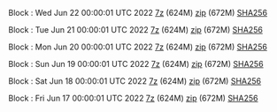 Block : Wed Jun 22 00:00:01 UTC 2022 [7z](https://transfer.sh/ry1tVq/bootstrap.dat.20220622.7z) (624M) [zip](https://transfer.sh/OD66Fd/bootstrap.dat.20220622.zip) (672M) [SHA256](https://transfer.sh/d7z0c9/sha256.txt)

Block : Tue Jun 21 00:00:01 UTC 2022 [7z](https://transfer.sh/Ycq8rh/bootstrap.dat.20220621.7z) (624M) [zip](https://transfer.sh/9wI8Ps/bootstrap.dat.20220621.zip) (672M) [SHA256](https://transfer.sh/7JIO98/sha256.txt)

Block : Mon Jun 20 00:00:01 UTC 2022 [7z](https://transfer.sh/f5dWJB/bootstrap.dat.20220620.7z) (624M) [zip](https://transfer.sh/3lBPQb/bootstrap.dat.20220620.zip) (672M) [SHA256](https://transfer.sh/PhG0nb/sha256.txt)

Block : Sun Jun 19 00:00:01 UTC 2022 [7z](https://transfer.sh/jvvghy/bootstrap.dat.20220619.7z) (624M) [zip](https://transfer.sh/4IAdSa/bootstrap.dat.20220619.zip) (672M) [SHA256](https://transfer.sh/dYVIiC/sha256.txt)

Block : Sat Jun 18 00:00:01 UTC 2022 [7z](https://transfer.sh/cLUKyS/bootstrap.dat.20220618.7z) (624M) [zip](https://transfer.sh/vpv9uc/bootstrap.dat.20220618.zip) (672M) [SHA256](https://transfer.sh/XwmowY/sha256.txt)

Block : Fri Jun 17 00:00:01 UTC 2022 [7z](https://transfer.sh/O5oXLh/bootstrap.dat.20220617.7z) (624M) [zip](https://transfer.sh/KweudH/bootstrap.dat.20220617.zip) (672M) [SHA256](https://transfer.sh/yxhjlh/sha256.txt)
